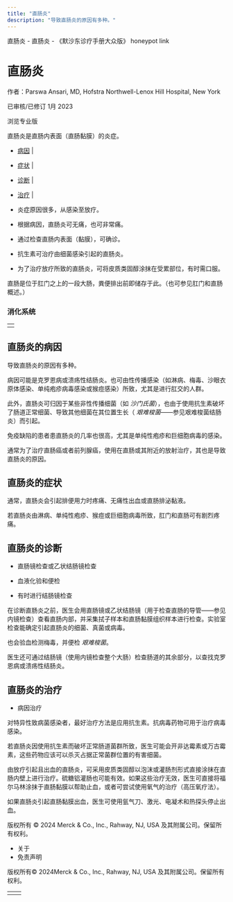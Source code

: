 ```yaml
---
title: "直肠炎"
description: "导致直肠炎的原因有多种。"
---
```


﻿直肠炎 \- 直肠炎 \- 《默沙东诊疗手册大众版》 honeypot link

# 直肠炎

作者：Parswa Ansari, MD, Hofstra Northwell-Lenox Hill Hospital, New York

已审核/已修订 1月 2023

浏览专业版

直肠炎是直肠内表面（直肠黏膜）的炎症。

- [病因](#病因_v75346672_zh) \|
- [症状](#症状_v757160_zh) \|
- [诊断](#诊断_v12783328_zh) \|
- [治疗](#治疗_v757164_zh) \|

- 炎症原因很多，从感染至放疗。

- 根据病因，直肠炎可无痛，也可非常痛。

- 通过检查直肠内表面（黏膜），可确诊。

- 抗生素可治疗由细菌感染引起的直肠炎。

- 为了治疗放疗所致的直肠炎，可将皮质类固醇涂抹在受累部位，有时需口服。


直肠是位于肛门之上的一段大肠，粪便排出前即储存于此。（也可参见肛门和直肠概述。）

### 消化系统

|     |
| --- |
|  |

## 直肠炎的病因

导致直肠炎的原因有多种。

病因可能是克罗恩病或溃疡性结肠炎。也可由性传播感染（如淋病、梅毒、沙眼衣原体感染、单纯疱疹病毒感染或猴痘感染）所致，尤其是进行肛交的人群。

此外，直肠炎可归因于某些非性传播细菌（如 _沙门氏菌_），也由于使用抗生素破坏了肠道正常细菌、导致其他细菌在其位置生长（ _艰难梭菌_——参见艰难梭菌结肠炎）而引起。

免疫缺陷的患者患直肠炎的几率也很高，尤其是单纯性疱疹和巨细胞病毒的感染。

通常为了治疗直肠癌或者前列腺癌，使用在直肠或其附近的放射治疗，其也是导致直肠炎的原因。

## 直肠炎的症状

通常，直肠炎会引起排便用力时疼痛、无痛性出血或直肠排泌黏液。

若直肠炎由淋病、单纯性疱疹、猴痘或巨细胞病毒所致，肛门和直肠可有剧烈疼痛。

## 直肠炎的诊断

- 直肠镜检查或乙状结肠镜检查

- 血液化验和便检

- 有时进行结肠镜检查


在诊断直肠炎之前，医生会用直肠镜或乙状结肠镜（用于检查直肠的导管——参见内镜检查）查看直肠内部，并采集拭子样本和直肠黏膜组织样本进行检查。实验室检查能确定引起直肠炎的细菌、真菌或病毒。

也会验血检测梅毒，并便检 _艰难梭菌_。

医生还可通过结肠镜（使用内镜检查整个大肠）检查肠道的其余部分，以查找克罗恩病或溃疡性结肠炎。

## 直肠炎的治疗

- 病因治疗


对特异性致病菌感染者，最好治疗方法是应用抗生素。抗病毒药物可用于治疗病毒感染。

若直肠炎因使用抗生素而破坏正常肠道菌群所致，医生可能会开非达霉素或万古霉素，这些药物应该可以杀灭占据正常菌群位置的有害细菌。

由放疗引起且出血的直肠炎，可采用皮质类固醇以泡沫或灌肠剂形式直接涂抹在直肠内壁上进行治疗。硫糖铝灌肠也可能有效。如果这些治疗无效，医生可直接将福尔马林涂抹于直肠黏膜以帮助止血，或者可尝试使用氧气的治疗（高压氧疗法）。

如果直肠炎引起直肠黏膜出血，医生可使用氩气刀、激光、电凝术和热探头停止出血。



版权所有 © 2024
Merck & Co., Inc., Rahway, NJ, USA 及其附属公司。保留所有权利。

- 关于
- 免责声明

版权所有© 2024Merck & Co., Inc., Rahway, NJ, USA 及其附属公司。保留所有权利。

|     |     |
| --- | --- |
|  |  |
